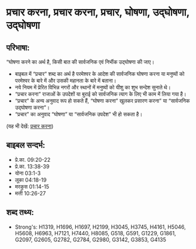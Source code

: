 # प्रचार करना, प्रचार करना, प्रचार, घोषणा, उद्घोषणा, उद्घोषणा #

## परिभाषा: ##

“घोषणा करने का अर्थ है, किसी बात की सार्वजनिक एवं निर्भीक उद्घोषणा की जाए।

* बाइबल में “प्रचार” शब्द का अर्थ है परमेश्वर के आदेश की सार्वजनिक घोषणा करना या मनुष्यों को परमेश्वर के बारे में और उसकी महानता के बारे में बताना।
* नये नियम में प्रेरित विभिन्न नगरों और स्थानों में मनुष्यों को यीशु का शुभ सन्देश सुनाते थे।
* “प्रचार करना” राजाओं के उपदेशों या बुराई को सार्वजनिक त्याग के लिए भी काम में लिया गया है।
* “प्रचार” के अन्य अनुवाद रूप हो सकते हैं, “घोषणा करना” खुलकर प्रसारण करना” या “सार्वजनिक उद्घोषणा करना”।
* “प्रचार” का अनुवाद “घोषणा” या “सार्वजनिक उपदेश” भी हो सकता है।

(यह भी देखें: [प्रचार करना](../preach.md))

## बाइबल सन्दर्भ: ##

* प्रे.का. 09:20-22
* प्रे.का. 13:38-39
* योना 03:1-3
* लूका 04:18-19
* मरकुस 01:14-15
* मत्ती 10:26-27

## शब्द तथ्य: ##

* Strong's: H1319, H1696, H1697, H2199, H3045, H3745, H4161, H5046, H5608, H6963, H7121, H7440, H8085, G518, G591, G1229, G1861, G2097, G2605, G2782, G2784, G2980, G3142, G3853, G4135
